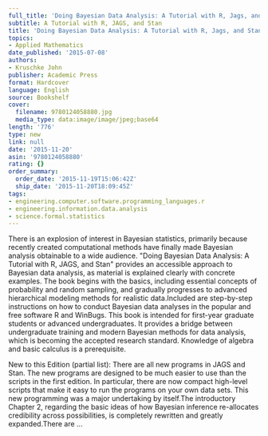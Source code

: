 ```yaml
---
full_title: 'Doing Bayesian Data Analysis: A Tutorial with R, Jags, and Stan'
subtitle: A Tutorial with R, JAGS, and Stan
title: 'Doing Bayesian Data Analysis: A Tutorial with R, Jags, and Stan'
topics:
- Applied Mathematics
date_published: '2015-07-08'
authors:
- Kruschke John
publisher: Academic Press
format: Hardcover
language: English
source: Bookshelf
cover:
  filename: 9780124058880.jpg
  media_type: data:image/image/jpeg;base64
length: '776'
type: new
link: null
date: '2015-11-20'
asin: '9780124058880'
rating: {}
order_summary:
  order_date: '2015-11-19T15:06:42Z'
  ship_date: '2015-11-20T18:09:45Z'
tags:
- engineering.computer.software.programming_languages.r
- engineering.information.data.analysis
- science.formal.statistics
---
```

There is an explosion of interest in Bayesian statistics, primarily because recently created computational methods have finally made Bayesian analysis obtainable to a wide audience. "Doing Bayesian Data Analysis: A Tutorial with R, JAGS, and Stan" provides an accessible approach to Bayesian data analysis, as material is explained clearly with concrete examples. The book begins with the basics, including essential concepts of probability and random sampling, and gradually progresses to advanced hierarchical modeling methods for realistic data.Included are step-by-step instructions on how to conduct Bayesian data analyses in the popular and free software R and WinBugs. This book is intended for first-year graduate students or advanced undergraduates. It provides a bridge between undergraduate training and modern Bayesian methods for data analysis, which is becoming the accepted research standard. Knowledge of algebra and basic calculus is a prerequisite.

New to this Edition (partial list): There are all new programs in JAGS and Stan. The new programs are designed to be much easier to use than the scripts in the first edition. In particular, there are now compact high-level scripts that make it easy to run the programs on your own data sets. This new programming was a major undertaking by itself.The introductory Chapter 2, regarding the basic ideas of how Bayesian inference re-allocates credibility across possibilities, is completely rewritten and greatly expanded.There are ...
